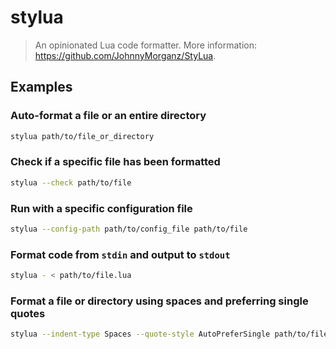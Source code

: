# stylua

> An opinionated Lua code formatter. More information: <https://github.com/JohnnyMorganz/StyLua>.

## Examples

### Auto-format a file or an entire directory

```bash
stylua path/to/file_or_directory
```

### Check if a specific file has been formatted

```bash
stylua --check path/to/file
```

### Run with a specific configuration file

```bash
stylua --config-path path/to/config_file path/to/file
```

### Format code from `stdin` and output to `stdout`

```bash
stylua - < path/to/file.lua
```

### Format a file or directory using spaces and preferring single quotes

```bash
stylua --indent-type Spaces --quote-style AutoPreferSingle path/to/file_or_directory
```
